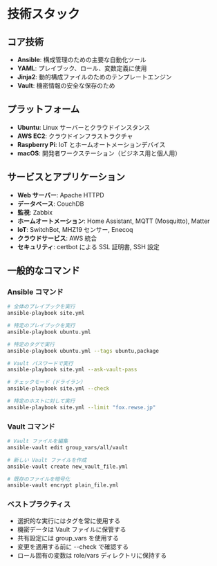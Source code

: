 # 技術スタック

## コア技術
- **Ansible**: 構成管理のための主要な自動化ツール
- **YAML**: プレイブック、ロール、変数定義に使用
- **Jinja2**: 動的構成ファイルのためのテンプレートエンジン
- **Vault**: 機密情報の安全な保存のため

## プラットフォーム
- **Ubuntu**: Linux サーバーとクラウドインスタンス
- **AWS EC2**: クラウドインフラストラクチャ
- **Raspberry Pi**: IoT とホームオートメーションデバイス
- **macOS**: 開発者ワークステーション（ビジネス用と個人用）

## サービスとアプリケーション
- **Web サーバー**: Apache HTTPD
- **データベース**: CouchDB
- **監視**: Zabbix
- **ホームオートメーション**: Home Assistant, MQTT (Mosquitto), Matter
- **IoT**: SwitchBot, MHZ19 センサー, Enecoq
- **クラウドサービス**: AWS 統合
- **セキュリティ**: certbot による SSL 証明書, SSH 設定

## 一般的なコマンド

### Ansible コマンド
```bash
# 全体のプレイブックを実行
ansible-playbook site.yml

# 特定のプレイブックを実行
ansible-playbook ubuntu.yml

# 特定のタグで実行
ansible-playbook ubuntu.yml --tags ubuntu,package

# Vault パスワードで実行
ansible-playbook site.yml --ask-vault-pass

# チェックモード（ドライラン）
ansible-playbook site.yml --check

# 特定のホストに対して実行
ansible-playbook site.yml --limit "fox.rewse.jp"
```

### Vault コマンド
```bash
# Vault ファイルを編集
ansible-vault edit group_vars/all/vault

# 新しい Vault ファイルを作成
ansible-vault create new_vault_file.yml

# 既存のファイルを暗号化
ansible-vault encrypt plain_file.yml
```

### ベストプラクティス
- 選択的な実行にはタグを常に使用する
- 機密データは Vault ファイルに保管する
- 共有設定には group_vars を使用する
- 変更を適用する前に --check で確認する
- ロール固有の変数は role/vars ディレクトリに保持する
